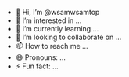 - 👋 Hi, I’m @wsamwsamtop
- 👀 I’m interested in ...
- 🌱 I’m currently learning ...
- 💞️ I’m looking to collaborate on ...
- 📫 How to reach me ...
- 😄 Pronouns: ...
- ⚡ Fun fact: ...

<!---
wsamwsamtop/wsamwsamtop is a ✨ special ✨ repository because its `README.md` (this file) appears on your GitHub profile.
You can click the Preview link to take a look at your changes.
--->
